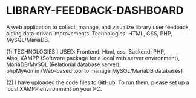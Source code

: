 # LIBRARY-FEEDBACK-DASHBOARD
A web application to collect, manage, and visualize library user feedback, aiding data-driven improvements. Technologies: HTML, CSS, PHP, MySQL/MariaDB.

(1) TECHNOLOGIES I USED: 
    Frontend: Html, css, 
    Backend: PHP,  
Also, 
    XAMPP (Software package for a local web server environment), 
    MariaDB/MySQL (Relational database server),   
    phpMyAdmin (Web-based tool to manage MySQL/MariaDB databases)    

(2)
I have uploaded the code files to GitHub.
To run them, please set up a local XAMPP environment on your PC.

